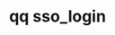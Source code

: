 ---
category: sso
command: sso_login
keywords: qq, qq_cli, sso_login
optional_options: []
permalink: /qq-cli-command-guide/sso/sso_login.html
positional_options: []
sidebar: qq_cli_command_reference_sidebar
summary: This section explains how to use the <code>qq sso_login</code> command.
synopsis: Perform an interactive SAML single sign-on (SSO) authentication process
  for the cluster.
title: qq sso_login
usage: qq sso_login [-h]
zendesk_source: qq CLI Command Guide

---